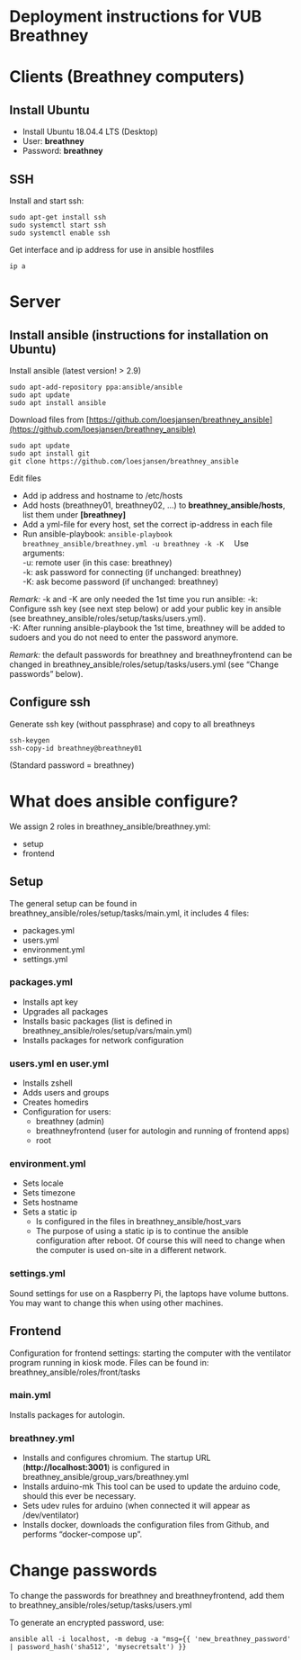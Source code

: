# Deployment instructions for VUB Breathney

# Clients (Breathney computers)

## Install Ubuntu

- Install Ubuntu 18.04.4 LTS (Desktop)
- User: **breathney**
- Password: **breathney**

## SSH

Install and start ssh: 

```
sudo apt-get install ssh          
sudo systemctl start ssh    
sudo systemctl enable ssh
```

Get interface and ip address for use in ansible hostfiles
```
ip a
```

# Server

## Install ansible (instructions for installation on Ubuntu)

Install ansible (latest version! > 2.9)

```
sudo apt-add-repository ppa:ansible/ansible
sudo apt update
sudo apt install ansible
```

Download files from [https://github.com/loesjansen/breathney_ansible](https://github.com/loesjansen/breathney_ansible)

```
sudo apt update
sudo apt install git
git clone https://github.com/loesjansen/breathney_ansible
```

Edit files

- Add ip address and hostname to /etc/hosts
- Add hosts (breathney01, breathney02, …) to **breathney\_ansible/hosts**, list them under **[breathney]**
- Add a yml-file for every host, set the correct ip-address in each file
- Run ansible-playbook:
   ```ansible-playbook breathney_ansible/breathney.yml -u breathney -k -K  ```
   Use arguments:  
        -u: remote user (in this case: breathney)  
        -k: ask password for connecting (if unchanged: breathney)  
        -K: ask become password (if unchanged: breathney)

*Remark:* -k and -K are only needed the 1st time you run ansible:
  -k: Configure ssh key (see next step below) or add your public key in ansible (see breathney\_ansible/roles/setup/tasks/users.yml).  
  -K: After running ansible-playbook the 1st time, breathney will be added to sudoers and you do not need to enter the password anymore.

*Remark:* the default passwords for breathney and breathneyfrontend can be changed in breathney\_ansible/roles/setup/tasks/users.yml (see “Change passwords” below).

## Configure ssh

Generate ssh key (without passphrase) and copy to all breathneys

```
ssh-keygen
ssh-copy-id breathney@breathney01
```
(Standard password = breathney)

# What does ansible configure?

We assign 2 roles in breathney_ansible/breathney.yml:
- setup
- frontend

## Setup

The general setup can be found in breathney_ansible/roles/setup/tasks/main.yml, it includes 4 files:

- packages.yml
- users.yml
- environment.yml
- settings.yml

### packages.yml

- Installs apt key
- Upgrades all packages
- Installs basic packages (list is defined in breathney\_ansible/roles/setup/vars/main.yml)
- Installs packages for network configuration

### users.yml en user.yml

- Installs zshell
- Adds users and groups
- Creates homedirs
- Configuration for users:
  - breathney (admin)
  - breathneyfrontend (user for autologin and running of frontend apps)
  - root

### environment.yml

- Sets locale
- Sets timezone
- Sets hostname
- Sets a static ip 
  - Is configured in the files in breathney_ansible/host_vars
  - The purpose of using a static ip is to continue the ansible configuration after reboot. Of course this will need to change when the computer is used on-site in a different network.

### settings.yml

Sound settings for use on a Raspberry Pi, the laptops have volume buttons. You may want to change this when using other machines.

## Frontend

Configuration for frontend settings: starting the computer with the ventilator program running in kiosk mode. 
Files can be found in: breathney\_ansible/roles/front/tasks

### main.yml

Installs packages for autologin.

### breathney.yml

- Installs and configures chromium. 
  The startup URL (**http://localhost:3001**) is configured in breathney\_ansible/group_vars/breathney.yml
- Installs arduino-mk
  This tool can be used to update the arduino code, should this ever be necessary.
- Sets udev rules for arduino (when connected it will appear as /dev/ventilator)
- Installs docker, downloads the configuration files from Github, and performs “docker-compose up”.

# Change passwords

To change the passwords for breathney and breathneyfrontend, add them to breathney_ansible/roles/setup/tasks/users.yml

To generate an encrypted password, use:

```ansible all -i localhost, -m debug -a "msg={{ 'new_breathney_password' | password_hash('sha512', 'mysecretsalt') }}```

